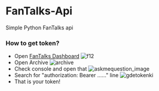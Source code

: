 # FanTalks-Api
Simple Python FanTalks api
### How to get token?
- Open [FanTalks Dashboard](https://fantalks.io/dashboard)
![f12](https://github.com/KitenokGene/FanTalks-Api/blob/main/Screenshots/f12_pressed.png?raw=true)
- Open Archive
![archive](https://github.com/KitenokGene/FanTalks-Api/blob/main/Screenshots/arhiv.png?raw=true)
- Check console and open that
![askmequestion_image](https://github.com/KitenokGene/FanTalks-Api/blob/main/Screenshots/askmequestion.png?raw=true)
- Search for "authorization: Bearer ......" line
![gdetokenki](https://github.com/KitenokGene/FanTalks-Api/blob/main/Screenshots/whereIsToken.png?raw=true)
- That is your token!
